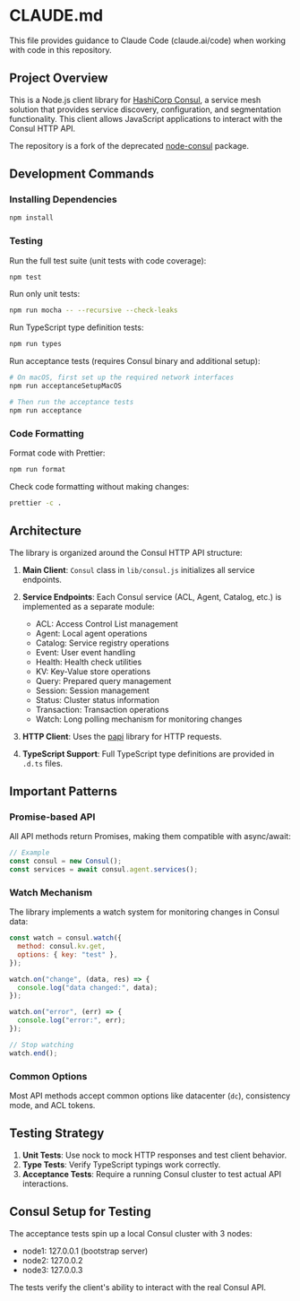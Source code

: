 # CLAUDE.md

This file provides guidance to Claude Code (claude.ai/code) when working with code in this repository.

## Project Overview

This is a Node.js client library for [HashiCorp Consul](https://www.consul.io/), a service mesh solution that provides service discovery, configuration, and segmentation functionality. This client allows JavaScript applications to interact with the Consul HTTP API.

The repository is a fork of the deprecated [node-consul](https://github.com/silas/node-consul) package.

## Development Commands

### Installing Dependencies

```bash
npm install
```

### Testing

Run the full test suite (unit tests with code coverage):

```bash
npm test
```

Run only unit tests:

```bash
npm run mocha -- --recursive --check-leaks
```

Run TypeScript type definition tests:

```bash
npm run types
```

Run acceptance tests (requires Consul binary and additional setup):

```bash
# On macOS, first set up the required network interfaces
npm run acceptanceSetupMacOS

# Then run the acceptance tests
npm run acceptance
```

### Code Formatting

Format code with Prettier:

```bash
npm run format
```

Check code formatting without making changes:

```bash
prettier -c .
```

## Architecture

The library is organized around the Consul HTTP API structure:

1. **Main Client**: `Consul` class in `lib/consul.js` initializes all service endpoints.

2. **Service Endpoints**: Each Consul service (ACL, Agent, Catalog, etc.) is implemented as a separate module:

   - ACL: Access Control List management
   - Agent: Local agent operations
   - Catalog: Service registry operations
   - Event: User event handling
   - Health: Health check utilities
   - KV: Key-Value store operations
   - Query: Prepared query management
   - Session: Session management
   - Status: Cluster status information
   - Transaction: Transaction operations
   - Watch: Long polling mechanism for monitoring changes

3. **HTTP Client**: Uses the [papi](https://github.com/silas/node-papi) library for HTTP requests.

4. **TypeScript Support**: Full TypeScript type definitions are provided in `.d.ts` files.

## Important Patterns

### Promise-based API

All API methods return Promises, making them compatible with async/await:

```javascript
// Example
const consul = new Consul();
const services = await consul.agent.services();
```

### Watch Mechanism

The library implements a watch system for monitoring changes in Consul data:

```javascript
const watch = consul.watch({
  method: consul.kv.get,
  options: { key: "test" },
});

watch.on("change", (data, res) => {
  console.log("data changed:", data);
});

watch.on("error", (err) => {
  console.log("error:", err);
});

// Stop watching
watch.end();
```

### Common Options

Most API methods accept common options like datacenter (`dc`), consistency mode, and ACL tokens.

## Testing Strategy

1. **Unit Tests**: Use nock to mock HTTP responses and test client behavior.
2. **Type Tests**: Verify TypeScript typings work correctly.
3. **Acceptance Tests**: Require a running Consul cluster to test actual API interactions.

## Consul Setup for Testing

The acceptance tests spin up a local Consul cluster with 3 nodes:

- node1: 127.0.0.1 (bootstrap server)
- node2: 127.0.0.2
- node3: 127.0.0.3

The tests verify the client's ability to interact with the real Consul API.
